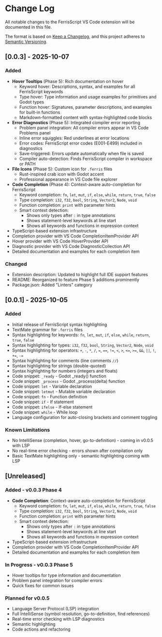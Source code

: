 # Change Log

All notable changes to the FerrisScript VS Code extension will be documented in this file.

The format is based on [Keep a Changelog](https://keepachangelog.com/en/1.0.0/),
and this project adheres to [Semantic Versioning](https://semver.org/spec/v2.0.0.html).

## [0.0.3] - 2025-10-07

### Added

- **Hover Tooltips** (Phase 5): Rich documentation on hover
  - Keyword hover: Descriptions, syntax, and examples for all FerrisScript keywords
  - Type hover: Type information and usage examples for primitives and Godot types
  - Function hover: Signatures, parameter descriptions, and examples for built-in functions
  - Markdown-formatted content with syntax-highlighted code blocks
- **Error Diagnostics** (Phase 5): Integrated compiler error reporting
  - Problem panel integration: All compiler errors appear in VS Code Problems panel
  - Inline error squiggles: Red underlines at error locations
  - Error codes: FerrisScript error codes (E001-E499) included in diagnostics
  - Save-triggered: Errors update automatically when file is saved
  - Compiler auto-detection: Finds FerrisScript compiler in workspace or PATH
- **File Icons** (Phase 5): Custom icon for `.ferris` files
  - Rust-inspired crab icon with Godot accent
  - Professional appearance in VS Code file explorer
- **Code Completion** (Phase 4): Context-aware auto-completion for FerrisScript
  - Keyword completion: `fn`, `let`, `mut`, `if`, `else`, `while`, `return`, `true`, `false`
  - Type completion: `i32`, `f32`, `bool`, `String`, `Vector2`, `Node`, `void`
  - Function completion: `print` with parameter hints
  - Smart context detection:
    - Shows only types after `:` in type annotations
    - Shows statement-level keywords at line start
    - Shows all keywords and functions in expression context
- TypeScript-based extension infrastructure
- Completion provider with VS Code CompletionItemProvider API
- Hover provider with VS Code HoverProvider API
- Diagnostic provider with VS Code DiagnosticCollection API
- Detailed documentation and examples for each completion item

### Changed

- Extension description: Updated to highlight full IDE support features
- README: Reorganized to feature Phase 5 additions prominently
- Package.json: Added "Linters" category

## [0.0.1] - 2025-10-05

### Added

- Initial release of FerrisScript syntax highlighting
- TextMate grammar for `.ferris` files
- Syntax highlighting for keywords: `fn`, `let`, `mut`, `if`, `else`, `while`, `return`, `true`, `false`
- Syntax highlighting for types: `i32`, `f32`, `bool`, `String`, `Vector2`, `Node`, `void`
- Syntax highlighting for operators: `+`, `-`, `*`, `/`, `=`, `==`, `!=`, `<`, `>`, `<=`, `>=`, `&&`, `||`, `!`, `+=`, `-=`
- Syntax highlighting for comments (line comments `//`)
- Syntax highlighting for strings (double-quoted)
- Syntax highlighting for numbers (integers and floats)
- Code snippet: `_ready` - Godot _ready() function
- Code snippet: `_process` - Godot _process(delta) function
- Code snippet: `let` - Variable declaration
- Code snippet: `letmut` - Mutable variable declaration
- Code snippet: `fn` - Function definition
- Code snippet: `if` - If statement
- Code snippet: `ifelse` - If-else statement
- Code snippet: `while` - While loop
- Language configuration for auto-closing brackets and comment toggling

### Known Limitations

- No IntelliSense (completion, hover, go-to-definition) - coming in v0.0.5 with LSP
- No real-time error checking - errors shown after compilation only
- Basic TextMate highlighting only - semantic highlighting coming with LSP

## [Unreleased]

### Added - v0.0.3 Phase 4

- **Code Completion**: Context-aware auto-completion for FerrisScript
  - Keyword completion: `fn`, `let`, `mut`, `if`, `else`, `while`, `return`, `true`, `false`
  - Type completion: `i32`, `f32`, `bool`, `String`, `Vector2`, `Node`, `void`
  - Function completion: `print` with parameter hints
  - Smart context detection:
    - Shows only types after `:` in type annotations
    - Shows statement-level keywords at line start
    - Shows all keywords and functions in expression context
- TypeScript-based extension infrastructure
- Completion provider with VS Code CompletionItemProvider API
- Detailed documentation and examples for each completion item

### In Progress - v0.0.3 Phase 5

- Hover tooltips for type information and documentation
- Problem panel integration for compiler errors
- Quick fixes for common issues

### Planned for v0.0.5

- Language Server Protocol (LSP) integration
- Full IntelliSense (symbol resolution, go-to-definition, find references)
- Real-time error checking with LSP diagnostics
- Semantic highlighting
- Code actions and refactoring
